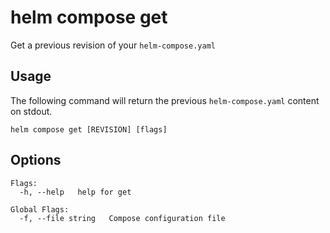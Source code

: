 # helm compose get

Get a previous revision of your `helm-compose.yaml`

## Usage

The following command will return the previous `helm-compose.yaml` content on stdout.

```
helm compose get [REVISION] [flags]
```

## Options

```
Flags:
  -h, --help   help for get

Global Flags:
  -f, --file string   Compose configuration file
```
